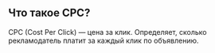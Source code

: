 ## Что такое CPC?
CPC (Cost Per Click) — цена за клик. Определяет, сколько рекламодатель платит за каждый клик по объявлению.
